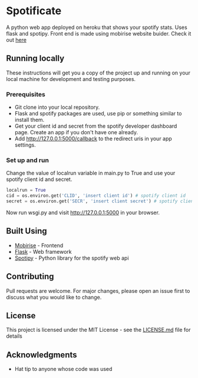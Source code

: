 # Spotificate

A python web app deployed on heroku that shows your spotify stats. Uses flask and spotipy. Front end is made using mobirise website buider.
Check it out [here](https://spotificate.herokuapp.com/)

## Running locally

These instructions will get you a copy of the project up and running on your local machine for development and testing purposes.

### Prerequisites

* Git clone into your local repository.
* Flask and spotify packages are used, use pip or something similar to install them.
* Get your client id and secret from the spotify developer dashboard page. Create an app if you don't have one already.
* Add http://127.0.0.1:5000/callback to the redirect uris in your app settings.

### Set up and run

Change the value of localrun variable in main.py to True and use your spotify client id and secret.

```python
localrun = True
cid = os.environ.get('CLID', 'insert client id') # spotify client id
secret = os.environ.get('SECR', 'insert client secret') # spotify client secret
```

Now run wsgi.py and visit http://127.0.0.1:5000 in your browser.

## Built Using

* [Mobirise](https://mobirise.com/) - Frontend 
* [Flask](https://flask.palletsprojects.com/) - Web framework 
* [Spotipy](https://spotipy.readthedocs.io/) - Python library for the spotify web api

## Contributing

Pull requests are welcome. For major changes, please open an issue first to discuss what you would like to change.

## License

This project is licensed under the MIT License - see the [LICENSE.md](LICENSE) file for details

## Acknowledgments

* Hat tip to anyone whose code was used





